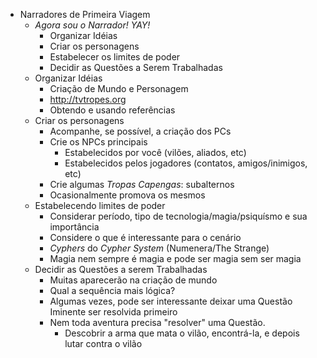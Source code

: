 + Narradores de Primeira Viagem
	+ _Agora sou o Narrador! YAY!_
		+ Organizar Idéias
		+ Criar os personagens
		+ Estabelecer os limites de poder
		+ Decidir as Questões a Serem Trabalhadas
	+ Organizar Idéias
		+ Criação de Mundo e Personagem
		+ <http://tvtropes.org>
		+ Obtendo e usando referências
	+ Criar os personagens
		+ Acompanhe, se possível, a criação dos PCs
		+ Crie os NPCs principais
			+ Estabelecidos por você (vilões, aliados, etc)
			+ Estabelecidos pelos jogadores (contatos, amigos/inimigos, etc)
		+ Crie algumas _Tropas Capengas_: subalternos
		+ Ocasionalmente promova os mesmos
	+ Estabelecendo limites de poder
		+ Considerar período, tipo de tecnologia/magia/psiquísmo e sua importância
		+ Considere o que é interessante para o cenário
		+ _Cyphers_ do _Cypher System_ (Numenera/The Strange)
		+ Magia nem sempre é magia e pode ser magia sem ser magia
	+ Decidir as Questões a serem Trabalhadas
		+ Muitas aparecerão na criação de mundo
		+ Qual a sequência mais lógica?
		+ Algumas vezes, pode ser interessante deixar uma Questão Iminente ser resolvida primeiro
		+ Nem toda aventura precisa "resolver" uma Questão.
			+ Descobrir a arma que mata o vilão, encontrá-la, e depois lutar contra o vilão
<!--stackedit_data:
eyJoaXN0b3J5IjpbLTI1NDUxMDY0Niw4MTgyNjIzOTJdfQ==
-->